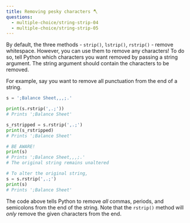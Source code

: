 ```yaml
---
title: Removing pesky characters 🪓
questions:
  - multiple-choice/string-strip-04
  - multiple-choice/string-strip-05
---
```


By default, the three methods - `strip()`, `lstrip()`, `rstrip()` - remove whitespace. However, you can use them to remove any characters! To do so, tell Python which characters you want removed by passing a string argument. The string argument should contain the characters to be removed.

For example, say you want to remove all punctuation from the end of a string.

```python
s = ';Balance Sheet,,,;.'

print(s.rstrip(',.;'))
# Prints ';Balance Sheet'

s_rstripped = s.rstrip(',.;')
print(s_rstripped)
# Prints ';Balance Sheet'

# BE AWARE!
print(s)
# Prints ';Balance Sheet,,,;.'
# The original string remains unaltered

# To alter the original string,
s = s.rstrip(',.;')
print(s)
# Prints ';Balance Sheet'
```

The code above tells Python to remove _all_ commas, periods, and semicolons from the end of the string. Note that the `rstrip()` method will _only_ remove the given characters from the end.
